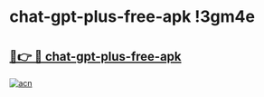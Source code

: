 # chat-gpt-plus-free-apk !3gm4e

# <h2><a href="https://gz0ges.esa.edu.pl?title=chat-gpt-plus-free-apk&ref=3gm4e">🔗👉 🔴 chat-gpt-plus-free-apk</a></h2>

[![acn](https://github.com/user-attachments/assets/0f9c940e-d8b0-45ae-aac7-cd30a18b3e1c)](https://gz0ges.esa.edu.pl?title=chat-gpt-plus-free-apk&ref=3gm4e)

